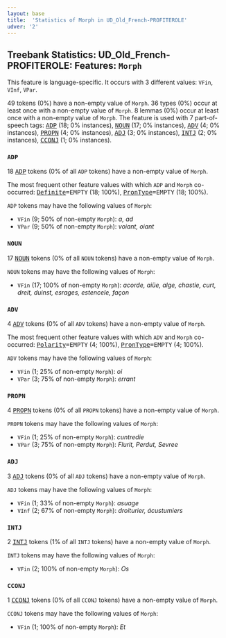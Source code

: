 ```yaml
---
layout: base
title:  'Statistics of Morph in UD_Old_French-PROFITEROLE'
udver: '2'
---
```


## Treebank Statistics: UD_Old_French-PROFITEROLE: Features: `Morph`

This feature is language-specific.
It occurs with 3 different values: `VFin`, `VInf`, `VPar`.

49 tokens (0%) have a non-empty value of `Morph`.
36 types (0%) occur at least once with a non-empty value of `Morph`.
8 lemmas (0%) occur at least once with a non-empty value of `Morph`.
The feature is used with 7 part-of-speech tags: <tt><a href="fro_profiterole-pos-ADP.html">ADP</a></tt> (18; 0% instances), <tt><a href="fro_profiterole-pos-NOUN.html">NOUN</a></tt> (17; 0% instances), <tt><a href="fro_profiterole-pos-ADV.html">ADV</a></tt> (4; 0% instances), <tt><a href="fro_profiterole-pos-PROPN.html">PROPN</a></tt> (4; 0% instances), <tt><a href="fro_profiterole-pos-ADJ.html">ADJ</a></tt> (3; 0% instances), <tt><a href="fro_profiterole-pos-INTJ.html">INTJ</a></tt> (2; 0% instances), <tt><a href="fro_profiterole-pos-CCONJ.html">CCONJ</a></tt> (1; 0% instances).

### `ADP`

18 <tt><a href="fro_profiterole-pos-ADP.html">ADP</a></tt> tokens (0% of all `ADP` tokens) have a non-empty value of `Morph`.

The most frequent other feature values with which `ADP` and `Morph` co-occurred: <tt><a href="fro_profiterole-feat-Definite.html">Definite</a></tt><tt>=EMPTY</tt> (18; 100%), <tt><a href="fro_profiterole-feat-PronType.html">PronType</a></tt><tt>=EMPTY</tt> (18; 100%).

`ADP` tokens may have the following values of `Morph`:

* `VFin` (9; 50% of non-empty `Morph`): <em>a, ad</em>
* `VPar` (9; 50% of non-empty `Morph`): <em>voiant, oiant</em>

### `NOUN`

17 <tt><a href="fro_profiterole-pos-NOUN.html">NOUN</a></tt> tokens (0% of all `NOUN` tokens) have a non-empty value of `Morph`.

`NOUN` tokens may have the following values of `Morph`:

* `VFin` (17; 100% of non-empty `Morph`): <em>acorde, aiüe, alge, chastie, curt, dreit, duinst, esrages, estencele, façon</em>

### `ADV`

4 <tt><a href="fro_profiterole-pos-ADV.html">ADV</a></tt> tokens (0% of all `ADV` tokens) have a non-empty value of `Morph`.

The most frequent other feature values with which `ADV` and `Morph` co-occurred: <tt><a href="fro_profiterole-feat-Polarity.html">Polarity</a></tt><tt>=EMPTY</tt> (4; 100%), <tt><a href="fro_profiterole-feat-PronType.html">PronType</a></tt><tt>=EMPTY</tt> (4; 100%).

`ADV` tokens may have the following values of `Morph`:

* `VFin` (1; 25% of non-empty `Morph`): <em>oi</em>
* `VPar` (3; 75% of non-empty `Morph`): <em>errant</em>

### `PROPN`

4 <tt><a href="fro_profiterole-pos-PROPN.html">PROPN</a></tt> tokens (0% of all `PROPN` tokens) have a non-empty value of `Morph`.

`PROPN` tokens may have the following values of `Morph`:

* `VFin` (1; 25% of non-empty `Morph`): <em>cuntredie</em>
* `VPar` (3; 75% of non-empty `Morph`): <em>Flurit, Perdut, Sevree</em>

### `ADJ`

3 <tt><a href="fro_profiterole-pos-ADJ.html">ADJ</a></tt> tokens (0% of all `ADJ` tokens) have a non-empty value of `Morph`.

`ADJ` tokens may have the following values of `Morph`:

* `VFin` (1; 33% of non-empty `Morph`): <em>asuage</em>
* `VInf` (2; 67% of non-empty `Morph`): <em>droiturier, ácustumiers</em>

### `INTJ`

2 <tt><a href="fro_profiterole-pos-INTJ.html">INTJ</a></tt> tokens (1% of all `INTJ` tokens) have a non-empty value of `Morph`.

`INTJ` tokens may have the following values of `Morph`:

* `VFin` (2; 100% of non-empty `Morph`): <em>Os</em>

### `CCONJ`

1 <tt><a href="fro_profiterole-pos-CCONJ.html">CCONJ</a></tt> tokens (0% of all `CCONJ` tokens) have a non-empty value of `Morph`.

`CCONJ` tokens may have the following values of `Morph`:

* `VFin` (1; 100% of non-empty `Morph`): <em>Et</em>

